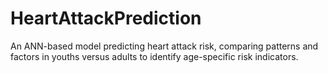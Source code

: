 # HeartAttackPrediction
An ANN-based model predicting heart attack risk, comparing patterns and factors in youths versus adults to identify age-specific risk indicators.
